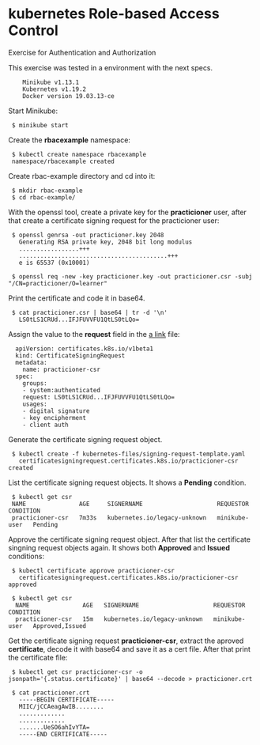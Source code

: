 # kubernetes Role-based Access Control
Exercise for Authentication and Authorization  


This exercise  was tested in a environment with the next specs.

        Minikube v1.13.1
        Kubernetes v1.19.2
        Docker version 19.03.13-ce

Start Minikube:
```
 $ minikube start
```

Create the <b>rbacexample</b> namespace:
```
 $ kubectl create namespace rbacexample
 namespace/rbacexample created
```
Create rbac-example directory and cd into it:
```
 $ mkdir rbac-example
 $ cd rbac-example/
```

With the openssl tool, create a private key for the <b>practicioner</b> user, after that create a certificate signing request for the practicioner user:
```
 $ openssl genrsa -out practicioner.key 2048
   Generating RSA private key, 2048 bit long modulus
   .................+++
   ..........................................+++
   e is 65537 (0x10001)

 $ openssl req -new -key practicioner.key -out practicioner.csr -subj "/CN=practicioner/O=learner"
```

 Print the certificate and code it in base64.
```
 $ cat practicioner.csr | base64 | tr -d '\n'
   LS0tLS1CRUd...IFJFUVVFU1QtLS0tLQo=
```
    
Assign the value to the <b>request</b> field in the [a link](https://github.com/J35U524/kubernetes-rbac-example/blob/master/kubernetes-files/signing-request-template.yaml) file:
```
  apiVersion: certificates.k8s.io/v1beta1
  kind: CertificateSigningRequest
  metadata:
    name: practicioner-csr
  spec:
    groups:
    - system:authenticated
    request: LS0tLS1CRUd...IFJFUVVFU1QtLS0tLQo=
    usages:
    - digital signature
    - key encipherment
    - client auth
```
Generate the certificate signing request object.
```
 $ kubectl create -f kubernetes-files/signing-request-template.yaml 
   certificatesigningrequest.certificates.k8s.io/practicioner-csr created
```
List the certificate signing request objects. It shows a <b>Pending</b> condition.
```
 $ kubectl get csr
 NAME               AGE     SIGNERNAME                     REQUESTOR       CONDITION
 practicioner-csr   7m33s   kubernetes.io/legacy-unknown   minikube-user   Pending
```
Approve the certificate signing request object. After that list the certificate singning request objects again. It shows both <b>Approved</b> and <b>Issued</b> conditions:
```
 $ kubectl certificate approve practicioner-csr
   certificatesigningrequest.certificates.k8s.io/practicioner-csr approved
 
 $ kubectl get csr
  NAME               AGE   SIGNERNAME                     REQUESTOR       CONDITION
  practicioner-csr   15m   kubernetes.io/legacy-unknown   minikube-user   Approved,Issued
```


Get the certificate signing request <b>practicioner-csr</b>, extract the aproved <b>certificate</b>, decode it with base64 and save it as a cert file.  After that print the certificate file:
```
 $ kubectl get csr practicioner-csr -o jsonpath='{.status.certificate}' | base64 --decode > practicioner.crt

 $ cat practicioner.crt
   -----BEGIN CERTIFICATE-----
   MIIC/jCCAeagAwIB........
   .............
   .............
   .......UeSO6ahIvYTA=
   -----END CERTIFICATE-----
```